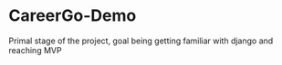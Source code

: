 # CareerGo-Demo
Primal stage of the project, goal being getting familiar with django and reaching MVP
